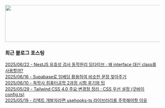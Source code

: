 
<a href="https://www.gitanimals.org/en_US?utm_medium=image&utm_source=chaesunbak&utm_content=line">
  <img
    src="https://render.gitanimals.org/lines/chaesunbak?pet-id=672420623068445702"
    width="600"
    height="120"
  />
</a>

<!-- LATEST-BLOG-POST-LIST:START -->
### 최근 블로그 포스팅
[2025/06/22 - NestJS 유효성 검사 동작원리 딥다이브 : 왜 interface 대신 class를 사용할까?](https://chaesunbak.tistory.com/24) <br/>
[2025/06/16 - Supabase로 임베딩 활용하여 비슷한 문장 찾아주기](https://chaesunbak.tistory.com/23) <br/>
[2025/06/10 - 독학사 컴퓨터공학 2과정 시험 후기와 팁](https://chaesunbak.tistory.com/22) <br/>
[2025/05/29 - Tailwind CSS 4.0 주요 변경점 정리 : CSS 우선 설정 (굿바이 config.ts)](https://chaesunbak.tistory.com/21) <br/>
[2025/05/19 - 리액트 개발자라면 usehooks-ts 라이브러리를 주목해야할 이유](https://chaesunbak.tistory.com/20) <br/>
<!-- LATEST-BLOG-POST-LIST:END -->
